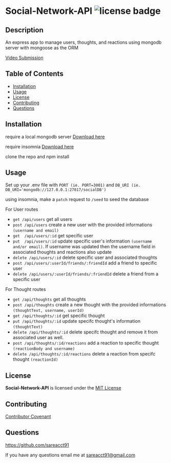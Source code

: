 # Social-Network-API    ![license badge](https://img.shields.io/github/license/sareacct91/Social-Network-API)

## Description

An express app to manage users, thoughts, and reactions using mongodb server with mongoose as the ORM

[Video Submission](https://www.youtube.com/watch?v=5P95M_YoonQ)

## Table of Contents

- [Installation](#installation)
- [Usage](#usage)
- [License](#license)
- [Contributing](#contributing)
- [Questions](#questions)


## Installation

require a local mongodb server [Download here](https://www.mongodb.com/docs/manual/tutorial/install-mongodb-on-windows/)

require insomnia [Download here](https://insomnia.rest/)

clone the repo and npm install


## Usage

Set up your .env file with ```PORT (ie. PORT=3001)``` and ```DB_URI (ie. DB_URI='mongodb://127.0.0.1:27017/socialDB')```

using insomnia, make a ```patch``` request to ```/seed``` to seed the database

For User routes

- ```get /api/users``` get all users
- ```post /api/users``` create a new user with the provided informations ```(username and email)```
- ```get  /api/users/:id``` get specific user
- ```put  /api/users/:id``` update specific user's information ```(username and/or email)```. If username was updated then the username field in associated thoughts and reactions also update
- ```delete /api/users/:id``` delete specific user and associated thoughts
- ```post /api/users/:userId/friends/:friendId``` add a friend to specific user
- ```delete /api/users/:userId/friends/:friendId``` delete a friend from a specific user

For Thought routes

- ```get /api/thoughts``` get all thoughts
- ```post /api/thoughts``` create a new thought with the provided informations ```(thoughtText, username, userId)```
- ```get /api/thoughts/:id``` get specific thought
- ```put /api/thoughts/:id``` update specifc thought's information ```(thoughtText)```
- ```delete /api/thoughts/:id``` delete specifc thought and remove it from associated user as well.
- ```post /api/thoughts/:id/reactions``` add a reaction to specific thought ```(reactionBody and username)```
- ```delete /api/thoughts/:id/reactions``` delete a reaction from specifc thought ```(reactionId)```

## License

**Social-Network-API** is licensed under the [MIT License](https://github.com/sareacct91/{data.githubRepoName}/blob/master/LICENSE)

## Contributing

[Contributor Covenant](https://www.contributor-covenant.org/)


## Questions

https://github.com/sareacct91

If you have any questions email me at sareacct91@gmail.com
